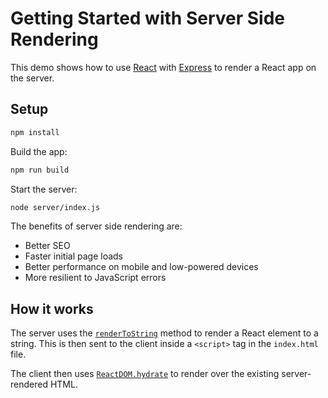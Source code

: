 # Getting Started with Server Side Rendering

This demo shows how to use [React](https://reactjs.org/) with [Express](https://expressjs.com/) to render a React app on the server.

## Setup

```sh
npm install
```

Build the app:

```sh
npm run build
```

Start the server:

```sh
node server/index.js
```

The benefits of server side rendering are:

- Better SEO
- Faster initial page loads
- Better performance on mobile and low-powered devices
- More resilient to JavaScript errors

## How it works

The server uses the [`renderToString`](https://reactjs.org/docs/react-dom-server.html#rendertostring) method to render a React element to a string. This is then sent to the client inside a `<script>` tag in the `index.html` file.

The client then uses [`ReactDOM.hydrate`](https://reactjs.org/docs/react-dom.html#hydrate) to render over the existing server-rendered HTML.
